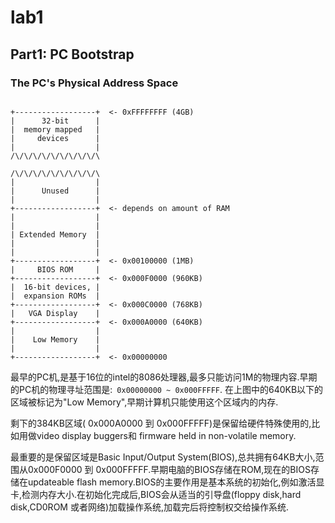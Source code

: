 # lab1

## Part1: PC Bootstrap

### The PC's Physical Address Space

```

+------------------+  <- 0xFFFFFFFF (4GB)
|      32-bit      |
|  memory mapped   |
|     devices      |
|                  |
/\/\/\/\/\/\/\/\/\/\

/\/\/\/\/\/\/\/\/\/\
|                  |
|      Unused      |
|                  |
+------------------+  <- depends on amount of RAM
|                  |
|                  |
| Extended Memory  |
|                  |
|                  |
+------------------+  <- 0x00100000 (1MB)
|     BIOS ROM     |
+------------------+  <- 0x000F0000 (960KB)
|  16-bit devices, |
|  expansion ROMs  |
+------------------+  <- 0x000C0000 (768KB)
|   VGA Display    |
+------------------+  <- 0x000A0000 (640KB)
|                  |
|    Low Memory    |
|                  |
+------------------+  <- 0x00000000
```

最早的PC机,是基于16位的intel的8086处理器,最多只能访问1M的物理内容.早期的PC机的物理寻址范围是:` 0x00000000 ~ 0x000FFFFF`. 在上图中的640KB以下的区域被标记为"Low Memory",早期计算机只能使用这个区域内的内存.

剩下的384KB区域( 0x000A0000 到 0x000FFFFF)是保留给硬件特殊使用的,比如用做video display  buggers和 firmware held in non-volatile memory.

最重要的是保留区域是Basic Input/Output System(BIOS),总共拥有64KB大小,范围从0x000F0000 到 0x000FFFFF.早期电脑的BIOS存储在ROM,现在的BIOS存储在updateable flash memory.BIOS的主要作用是基本系统的初始化,例如激活显卡,检测内存大小.在初始化完成后,BIOS会从适当的引导盘(floppy disk,hard disk,CD0ROM 或者网络)加载操作系统,加载完后将控制权交给操作系统.



